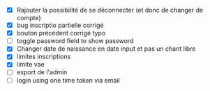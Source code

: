 - [x] Rajouter la possibilité de se déconnecter (et donc de changer de compte)
- [x] bug inscriptio partielle corrigé
- [x] bouton précédent corrigé typo
- [ ] toggle password field to show password
- [x] Changer date de naissance en date input et pas un chant libre
- [x] limites inscriptions
- [x] limite vae
- [ ] export de l'admin
- [ ] login using one time token via email
